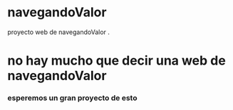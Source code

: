 # navegandoValor
proyecto web de navegandoValor . 
# no hay mucho que decir una web  de navegandoValor
### esperemos un gran proyecto de esto          
#### 
